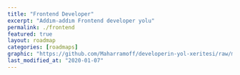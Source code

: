 ```yaml
---
title: "Frontend Developer"
excerpt: "Addım-addım Frontend developer yolu"
permalink: ./frontend
featured: true
layout: roadmap
categories: [roadmaps]
graphic: "https://github.com/Maharramoff/developerin-yol-xeritesi/raw/master/img/frontend-transparent.png"
last_modified_at: "2020-01-07"
---
```

